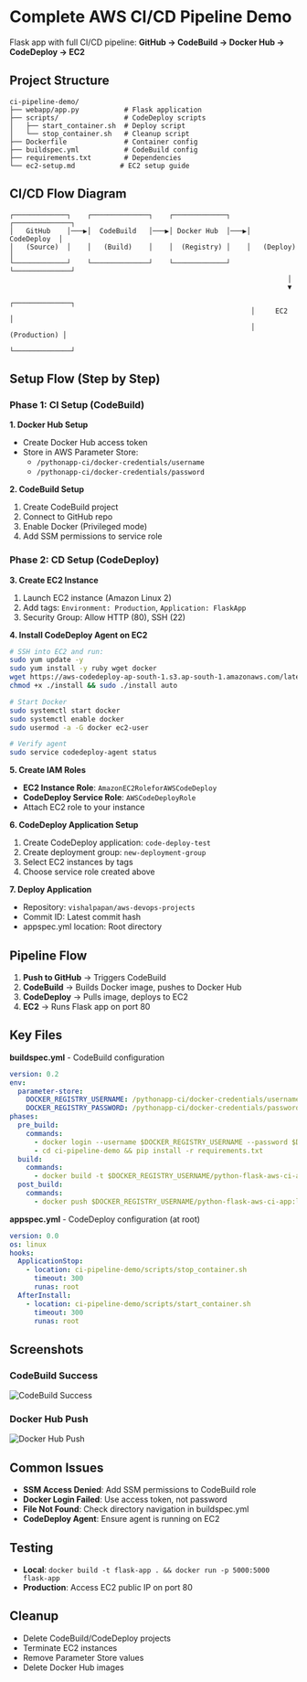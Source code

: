 # Complete AWS CI/CD Pipeline Demo

Flask app with full CI/CD pipeline: **GitHub → CodeBuild → Docker Hub → CodeDeploy → EC2**

## Project Structure
```
ci-pipeline-demo/
├── webapp/app.py           # Flask application
├── scripts/                # CodeDeploy scripts
│   ├── start_container.sh  # Deploy script
│   └── stop_container.sh   # Cleanup script
├── Dockerfile              # Container config
├── buildspec.yml           # CodeBuild config
├── requirements.txt        # Dependencies
└── ec2-setup.md           # EC2 setup guide
```

## CI/CD Flow Diagram

```
┌─────────────┐    ┌──────────────┐    ┌─────────────┐    ┌──────────────┐
│   GitHub    │───▶│  CodeBuild   │───▶│ Docker Hub  │───▶│  CodeDeploy  │
│   (Source)  │    │   (Build)    │    │  (Registry) │    │   (Deploy)   │
└─────────────┘    └──────────────┘    └─────────────┘    └──────────────┘
                                                                    │
                                                                    ▼
                                                           ┌──────────────┐
                                                           │     EC2      │
                                                           │ (Production) │
                                                           └──────────────┘
```

## Setup Flow (Step by Step)

### Phase 1: CI Setup (CodeBuild)

**1. Docker Hub Setup**
- Create Docker Hub access token
- Store in AWS Parameter Store:
  - `/pythonapp-ci/docker-credentials/username`
  - `/pythonapp-ci/docker-credentials/password`

**2. CodeBuild Setup**
1. Create CodeBuild project
2. Connect to GitHub repo
3. Enable Docker (Privileged mode)
4. Add SSM permissions to service role

### Phase 2: CD Setup (CodeDeploy)

**3. Create EC2 Instance**
1. Launch EC2 instance (Amazon Linux 2)
2. Add tags: `Environment: Production`, `Application: FlaskApp`
3. Security Group: Allow HTTP (80), SSH (22)

**4. Install CodeDeploy Agent on EC2**
```bash
# SSH into EC2 and run:
sudo yum update -y
sudo yum install -y ruby wget docker
wget https://aws-codedeploy-ap-south-1.s3.ap-south-1.amazonaws.com/latest/install
chmod +x ./install && sudo ./install auto

# Start Docker
sudo systemctl start docker
sudo systemctl enable docker
sudo usermod -a -G docker ec2-user

# Verify agent
sudo service codedeploy-agent status
```

**5. Create IAM Roles**
- **EC2 Instance Role**: `AmazonEC2RoleforAWSCodeDeploy`
- **CodeDeploy Service Role**: `AWSCodeDeployRole`
- Attach EC2 role to your instance

**6. CodeDeploy Application Setup**
1. Create CodeDeploy application: `code-deploy-test`
2. Create deployment group: `new-deployment-group`
3. Select EC2 instances by tags
4. Choose service role created above

**7. Deploy Application**
- Repository: `vishalpapan/aws-devops-projects`
- Commit ID: Latest commit hash
- appspec.yml location: Root directory

## Pipeline Flow

1. **Push to GitHub** → Triggers CodeBuild
2. **CodeBuild** → Builds Docker image, pushes to Docker Hub
3. **CodeDeploy** → Pulls image, deploys to EC2
4. **EC2** → Runs Flask app on port 80

## Key Files

**buildspec.yml** - CodeBuild configuration
```yaml
version: 0.2
env:
  parameter-store:
    DOCKER_REGISTRY_USERNAME: /pythonapp-ci/docker-credentials/username
    DOCKER_REGISTRY_PASSWORD: /pythonapp-ci/docker-credentials/password
phases:
  pre_build:
    commands:
      - docker login --username $DOCKER_REGISTRY_USERNAME --password $DOCKER_REGISTRY_PASSWORD
      - cd ci-pipeline-demo && pip install -r requirements.txt
  build:
    commands:
      - docker build -t $DOCKER_REGISTRY_USERNAME/python-flask-aws-ci-app:latest .
  post_build:
    commands:
      - docker push $DOCKER_REGISTRY_USERNAME/python-flask-aws-ci-app:latest
```

**appspec.yml** - CodeDeploy configuration (at root)
```yaml
version: 0.0
os: linux
hooks:
  ApplicationStop:
    - location: ci-pipeline-demo/scripts/stop_container.sh
      timeout: 300
      runas: root
  AfterInstall:
    - location: ci-pipeline-demo/scripts/start_container.sh
      timeout: 300
      runas: root
```

## Screenshots

### CodeBuild Success
![CodeBuild Success](images/codebuild-success.png)

### Docker Hub Push
![Docker Hub Push](images/dockerhub-push-success.png)

## Common Issues
- **SSM Access Denied**: Add SSM permissions to CodeBuild role
- **Docker Login Failed**: Use access token, not password
- **File Not Found**: Check directory navigation in buildspec.yml
- **CodeDeploy Agent**: Ensure agent is running on EC2

## Testing
- **Local**: `docker build -t flask-app . && docker run -p 5000:5000 flask-app`
- **Production**: Access EC2 public IP on port 80

## Cleanup
- Delete CodeBuild/CodeDeploy projects
- Terminate EC2 instances
- Remove Parameter Store values
- Delete Docker Hub images